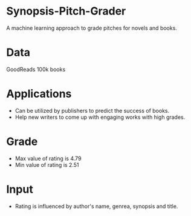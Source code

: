 # Synopsis-Pitch-Grader
A machine learning approach to grade pitches for novels and books.

# Data
GoodReads 100k books

# Applications
- Can be utilized by publishers to predict the success of books.
- Help new writers to come up with engaging works with high grades.

# Grade
- Max value of rating is 4.79
- Min value of rating is 2.51

# Input
- Rating is influenced by author's name, genrea, synopsis and title.
